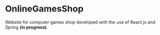 # OnlineGamesShop
Website for computer games shop developed with the use of React.js and Spring <b>(in progress)</b>.
